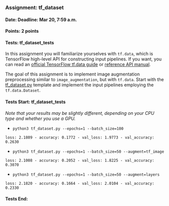 ### Assignment: tf_dataset
#### Date: Deadline: Mar 20, 7:59 a.m.
#### Points: 2 points
#### Tests: tf_dataset_tests

In this assignment you will familiarize yourselves with `tf.data`, which is
TensorFlow high-level API for constructing input pipelines. If you want,
you can read an [official TensorFlow tf.data guide](https://www.tensorflow.org/guide/data)
or [reference API manual](https://www.tensorflow.org/api_docs/python/tf/data).

The goal of this assignment is to implement image augmentation preprocessing
similar to `image_augmentation`, but with `tf.data`. Start with the
[tf_dataset.py](https://github.com/ufal/npfl114/tree/master/labs/04/tf_dataset.py)
template and implement the input pipelines employing the `tf.data.Dataset`.

#### Tests Start: tf_dataset_tests
_Note that your results may be slightly different, depending on your CPU type and whether you use a GPU._
- `python3 tf_dataset.py --epochs=1 --batch_size=100`
```
loss: 2.1809 - accuracy: 0.1772 - val_loss: 1.9773 - val_accuracy: 0.2630
```
- `python3 tf_dataset.py --epochs=1 --batch_size=50 --augment=tf_image`
```
loss: 2.1008 - accuracy: 0.2052 - val_loss: 1.8225 - val_accuracy: 0.3070
```
- `python3 tf_dataset.py --epochs=1 --batch_size=50 --augment=layers`
```
loss: 2.1820 - accuracy: 0.1664 - val_loss: 2.0104 - val_accuracy: 0.2330
```
#### Tests End:
